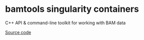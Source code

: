 # bamtools singularity containers

C++ API & command-line toolkit for working with BAM data




[Source code](https://anaconda.org/bioconda/bamtools)

